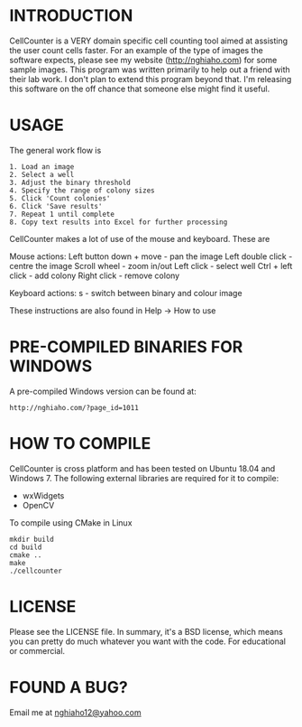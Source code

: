 INTRODUCTION
===============================================================================
CellCounter is a VERY domain specific cell counting tool aimed at assisting the
user count cells faster. For an example of the type of images the software expects,
please see my website (http://nghiaho.com) for some sample images. This program
was written primarily to help out a friend with their lab work. I don't plan to
extend this program beyond that. I'm releasing this software on the off chance
that someone else might find it useful.



USAGE
===============================================================================
The general work flow is

    1. Load an image
    2. Select a well
    3. Adjust the binary threshold
    4. Specify the range of colony sizes
    5. Click 'Count colonies'
    6. Click 'Save results'
    7. Repeat 1 until complete
    8. Copy text results into Excel for further processing

CellCounter makes a lot of use of the mouse and keyboard. These are

Mouse actions:
    Left button down + move - pan the image
    Left double click - centre the image
    Scroll wheel - zoom in/out
    Left click - select well
    Ctrl + left click - add colony
    Right click - remove colony

Keyboard actions:
    s - switch between binary and colour image

These instructions are also found in Help -> How to use



PRE-COMPILED BINARIES FOR WINDOWS
===============================================================================
A pre-compiled Windows version can be found at:

    http://nghiaho.com/?page_id=1011



HOW TO COMPILE
===============================================================================
CellCounter is cross platform and has been tested on Ubuntu 18.04 and Windows 7.
The following external libraries are required for it to compile:

- wxWidgets
- OpenCV

To compile using CMake in Linux

```
mkdir build
cd build
cmake ..
make
./cellcounter
```


LICENSE
===============================================================================
Please see the LICENSE file. In summary, it's a BSD license, which means you can
pretty do much whatever you want with the code. For educational or commercial.



FOUND A BUG?
===============================================================================
Email me at nghiaho12@yahoo.com
